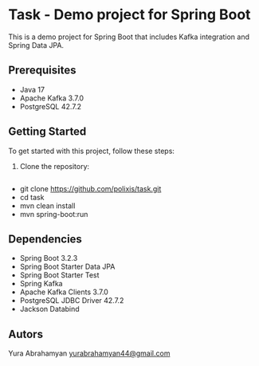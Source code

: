 # Task - Demo project for Spring Boot

This is a demo project for Spring Boot that includes Kafka integration and Spring Data JPA.

## Prerequisites

- Java 17
- Apache Kafka 3.7.0
- PostgreSQL 42.7.2

## Getting Started

To get started with this project, follow these steps:

1. Clone the repository:

   ```bash
-   git clone https://github.com/polixis/task.git
-   cd task
-   mvn clean install
-   mvn spring-boot:run

## Dependencies

- Spring Boot 3.2.3
-   Spring Boot Starter Data JPA
-   Spring Boot Starter Test
-   Spring Kafka
-   Apache Kafka Clients 3.7.0
-   PostgreSQL JDBC Driver 42.7.2
-   Jackson Databind

## Autors
Yura Abrahamyan 
yurabrahamyan44@gmail.com
